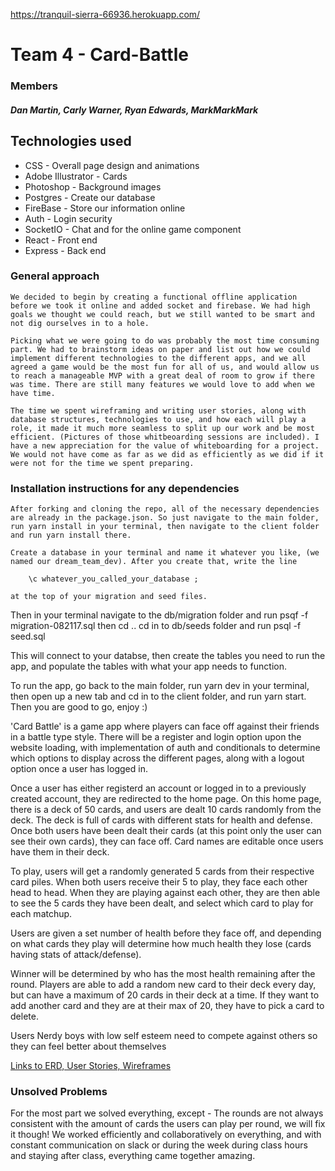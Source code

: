 https://tranquil-sierra-66936.herokuapp.com/

# Team 4 - Card-Battle 
### Members 
##### Dan Martin, Carly Warner, Ryan Edwards, MarkMarkMark

## Technologies used
* CSS - Overall page design and animations
* Adobe Illustrator - Cards
* Photoshop - Background images
* Postgres - Create our database
* FireBase - Store our information online
* Auth - Login security
* SocketIO - Chat and for the online game component
* React - Front end
* Express - Back end

### General approach
    We decided to begin by creating a functional offline application before we took it online and added socket and firebase. We had high goals we thought we could reach, but we still wanted to be smart and not dig ourselves in to a hole. 

    Picking what we were going to do was probably the most time consuming part. We had to brainstorm ideas on paper and list out how we could implement different technologies to the different apps, and we all agreed a game would be the most fun for all of us, and would allow us to reach a manageable MVP with a great deal of room to grow if there was time. There are still many features we would love to add when we have time. 

    The time we spent wireframing and writing user stories, along with database structures, technologies to use, and how each will play a role, it made it much more seamless to split up our work and be most efficient. (Pictures of those whitbeoarding sessions are included). I have a new appreciation for the value of whiteboarding for a project. We would not have come as far as we did as efficiently as we did if it were not for the time we spent preparing. 

### Installation instructions for any dependencies
    After forking and cloning the repo, all of the necessary dependencies are already in the package.json. So just navigate to the main folder, run yarn install in your terminal, then navigate to the client folder and run yarn install there.

    Create a database in your terminal and name it whatever you like, (we named our dream_team_dev). After you create that, write the line 

        \c whatever_you_called_your_database ;
        
    at the top of your migration and seed files.
Then in your terminal navigate to the db/migration folder and run
psqf -f migration-082117.sql
then cd ..
cd in to db/seeds folder and run
psql -f seed.sql

This will connect to your databse, then create the tables you need to run the app, and populate the tables with what your app needs to function. 

To run the app, go back to the main folder, run yarn dev in your terminal, then open up a new tab and cd in to the client folder, and run yarn start. Then you are good to go, enjoy :)


'Card Battle' is a game app where players can face off against their friends in a battle type style. There will be a register and login option upon the website loading, with implementation of auth and conditionals to determine which options to display across the different pages, along with a logout option once a user has logged in.

Once a user has either registerd an account or logged in to a previously created account, they are redirected to the home page. On this home page, there is a deck of 50 cards, and users are dealt 10 cards randomly from the deck. The deck is full of cards with different stats for health and defense. Once both users have been dealt their cards (at this point only the user can see their own cards), they can face off. Card names are editable once users have them in their deck. 

To play, users will get a randomly generated 5 cards from their respective card piles. When both users receive their 5 to play, they face each other head to head. When they are playing against each other, they are then able to see the 5 cards they have been dealt, and select which card to play for each matchup.

Users are given a set number of health before they face off, and depending on what cards they play will determine how much health they lose (cards having stats of attack/defense).

Winner will be determined by who has the most health remaining after the round. Players are able to add a random new card to their deck every day, but can have a maximum of 20 cards in their deck at a time. If they want to add another card and they are at their max of 20, they have to pick a card to delete. 

Users
    Nerdy boys with low self esteem need to compete against others so they can feel better about themselves

[Links to ERD, User Stories, Wireframes](./assets)

### Unsolved Problems
For the most part we solved everything, except - 
The rounds are not always consistent with the amount of cards the users can play per round, we will fix it though! We worked efficiently and collaboratively on everything, and with constant communication on slack or during the week during class hours and staying after class, everything came together amazing.